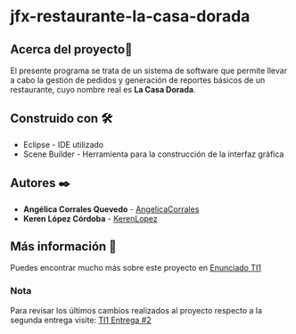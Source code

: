 # jfx-restaurante-la-casa-dorada
## Acerca del proyecto📌
El presente programa se trata de un sistema de software que permite llevar a cabo la gestión de pedidos y generación de reportes básicos de un restaurante, cuyo nombre real es **La Casa Dorada**.

## Construido con 🛠️
* Eclipse - IDE utilizado
* Scene Builder - Herramienta para la construcción de la interfaz gráfica

## Autores ✒️
* **Angélica Corrales Quevedo**  - [AngelicaCorrales](https://github.com/AngelicaCorrales)
* **Keren López Córdoba** - [KerenLopez](https://github.com/KerenLopez)

## Más información 📖
Puedes encontrar mucho más sobre este proyecto en [Enunciado TI1](https://docs.google.com/document/d/15JzdULMXnux0LcVbhMj7-bVGBK5jEE8cklnvXyw6HDc/editi)

### Nota
Para revisar los últimos cambios realizados al proyecto respecto a la segunda entrega visite: [TI1 Entrega #2](https://drive.google.com/file/d/1bU0ilHvt9jS-zufRFyuHI3asUMBm6-qs/view?usp=sharing)
